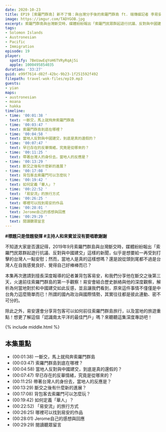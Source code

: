 ```yaml
---
date: 2020-10-23
title: EP19 [索羅門群島] 新不了情：與台灣分手後的索羅門群島 ft. 端傳媒記者 李易安
image: https://imgur.com/TADYGOB.jpg
excerpt: 索羅門群島與台灣斷交時，媒體紛紛報出「索羅門民眾群起遊行抗議、反對與中國建交」這樣的新聞，不禁讓人懷疑：當地人真的是這樣想嗎？還是根本就只是台灣人自我感覺良好而已？本集再次邀請到擅長深度報導的記者兼背包客易安，和我們分享他在斷交之後第三天，火速前往索羅門群島的第一手觀察！易安會結合歷史脈絡與他的深度觀察，解析為何當地對於和中國建交如此反感，同時也會分享背包客可以如何前往索羅門群島旅行！
tags:
- Solomon Islands
- Austronesian
- Pacific
- Immigration
episode: 19
player:
  spotify: 7BeUawEqYoH6TVRyRqAj5i
  apple: 1000495854035
duration: '33:27'
guid: e99f7614-d82f-42bc-9b23-1f251592f492
filepath: travel-wok-files/ep19.mp3
guests:
- yian
maps:
- austronesian
- moana
- hakka
timeline:
- time: '00:01:38 '
  text: 一斷交，馬上就飛奔索羅門群島
- time: '00:03:47 '
  text: 索羅門群島到底在哪裡？
- time: '00:04:58 '
  text: 當地人反對與中國建交，到底是真的還假的？
- time: '00:07:47 '
  text: 早已存在的反華情緒，究竟是從哪來的？
- time: '00:11:25 '
  text: 帶著台灣人的身份去，當地人的反應是？
- time: '00:13:29 '
  text: 斷交之後有什麼新的進展？
- time: '00:17:08 '
  text: 背包客去索羅門可以怎麼玩？
- time: '00:19:42 '
  text: 如何定義「華人」？
- time: '00:22:52 '
  text: 「易安流」的旅行方式
- time: '00:26:25 '
  text: 哪裡可以找到易安的作品
- time: '00:28:01 '
  text: Jerome自己的感想與回應
- time: '00:29:29 '
  text: 閱讀聽眾留言
---
```


**#標題只是借題發揮 #主持人和來賓並沒有要唱歌謝謝**

不知道大家是否還記得，2019年9月索羅門群島與台灣斷交時，媒體紛紛報出「索羅門民眾群起遊行抗議、反對與中國建交」這樣的新聞，似乎是想要給一再受到打擊的台灣人一點安慰；然而，當地人是真的這樣想嗎？還是說從頭到尾都不過是台灣人在自我感覺良好、覺得自己好棒棒而已？

本集再次邀請到擅長深度報導的記者兼背包客易安，和我們分享他在斷交之後第三天，火速前往索羅門群島的第一手觀察！易安會結合歷史脈絡與他的深度觀察，解析為何當地對於和中國建交如此反感，並且讓我們看到，原來這件事情不僅僅是中台角力這麼簡單而已！所謂的國內政治與國際情勢，其實往往都是彼此連動、密不可分的。

除此之外，易安還會分享背包客可以如何前往索羅門群島旅行，以及當地的旅遊重點！想更了解這個「認識南太平洋的最佳門戶」嗎？來聽聽這集深度專訪吧！



{% include middle.html %}

## 本集重點

* (00:01:38) 一斷交，馬上就飛奔索羅門群島
* (00:03:47) 索羅門群島到底在哪裡？
* (00:04:58) 當地人反對與中國建交，到底是真的還假的？
* (00:07:47) 早已存在的反華情緒，究竟是從哪來的？
* (00:11:25) 帶著台灣人的身份去，當地人的反應是？
* (00:13:29) 斷交之後有什麼新的進展？
* (00:17:08) 背包客去索羅門可以怎麼玩？
* (00:19:42) 如何定義「華人」？
* (00:22:52) 「易安流」的旅行方式
* (00:26:25) 哪裡可以找到易安的作品
* (00:28:01) Jerome自己的感想與回應
* (00:29:29) 閱讀聽眾留言
